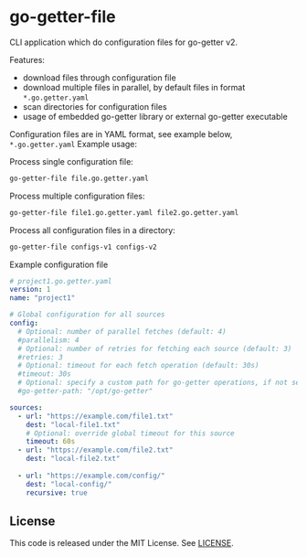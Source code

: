 # go-getter-file

CLI application which do configuration files for go-getter v2.

Features:
* download files through configuration file
* download multiple files in parallel, by default files in format `*.go.getter.yaml`
* scan directories for configuration files
* usage of embedded go-getter library or external go-getter executable

Configuration files are in YAML format, see example below, `*.go.getter.yaml`
Example usage:

Process single configuration file:
```bash
go-getter-file file.go.getter.yaml
```
Process multiple configuration files:
```bash
go-getter-file file1.go.getter.yaml file2.go.getter.yaml
```
Process all configuration files in a directory:
```bash
go-getter-file configs-v1 configs-v2
```

Example configuration file

```yaml
# project1.go.getter.yaml
version: 1
name: "project1"

# Global configuration for all sources
config:
  # Optional: number of parallel fetches (default: 4)
  #parallelism: 4
  # Optional: number of retries for fetching each source (default: 3)
  #retries: 3
  # Optional: timeout for each fetch operation (default: 30s)
  #timeout: 30s
  # Optional: specify a custom path for go-getter operations, if not set use internal go-getter
  #go-getter-path: "/opt/go-getter"

sources:
  - url: "https://example.com/file1.txt"
    dest: "local-file1.txt"
    # Optional: override global timeout for this source
    timeout: 60s
  - url: "https://example.com/file2.txt"
    dest: "local-file2.txt"
  
  - url: "https://example.com/config/"
    dest: "local-config/"
    recursive: true
```


## License

This code is released under the MIT License. See [LICENSE](LICENSE).